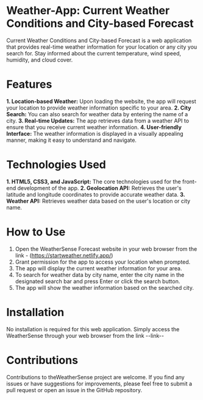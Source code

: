# Weather-App: Current Weather Conditions and City-based Forecast

Current Weather Conditions and City-based Forecast is a web application that provides real-time weather information for your location or any city you search for. 
Stay informed about the current temperature, wind speed, humidity, and cloud cover. 

# Features

**1. Location-based Weather:** Upon loading the website, the app will request your location to provide weather information specific to your area.
**2. City Search:** You can also search for weather data by entering the name of a city.
**3. Real-time Updates:** The app retrieves data from a weather API to ensure that you receive current weather information.
**4. User-friendly Interface:** The weather information is displayed in a visually appealing manner, making it easy to understand and navigate.

# Technologies Used

**1. HTML5, CSS3, and JavaScript:** The core technologies used for the front-end development of the app.
**2. Geolocation API:** Retrieves the user's latitude and longitude coordinates to provide accurate weather data.
**3. Weather API:** Retrieves weather data based on the user's location or city name.

# How to Use

1. Open the WeatherSense Forecast website in your web browser from the link - (https://startweather.netlify.app/)
2. Grant permission for the app to access your location when prompted.
3. The app will display the current weather information for your area.
4. To search for weather data by city name, enter the city name in the designated search bar and press Enter or click the search button.
5. The app will show the weather information based on the searched city.

# Installation

No installation is required for this web application. Simply access the WeatherSense through your web browser from the link --link--

# Contributions

Contributions to theWeatherSense project are welcome. If you find any issues or have suggestions for improvements, please feel free to submit a pull request 
or open an issue in the GitHub repository.
